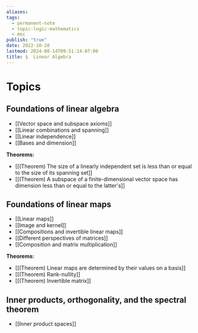 ```yaml
---
aliases: 
tags:
  - permanent-note
  - topic-logic-mathematics
  - moc
publish: "true"
date: 2022-10-20
lastmod: 2024-08-14T09:51:14-07:00
title: §  Linear Algebra
---
```

# Topics

## Foundations of linear algebra

- [[Vector space and subspace axioms]]
- [[Linear combinations and spanning]]
- [[Linear independence]]
- [[Bases and dimension]]

**Theorems:**
- [[(Theorem) The size of a linearly independent set is less than or equal to the size of its spanning set]]
- [[(Theorem) A subspace of a finite-dimensional vector space has dimension less than or equal to the latter's]]

## Foundations of linear maps

- [[Linear maps]]
- [[Image and kernel]]
- [[Compositions and invertible linear maps]]
- [[Different perspectives of matrices]]
- [[Composition and matrix multiplication]]

**Theorems:**
- [[(Theorem) Linear maps are determined by their values on a basis]]
- [[(Theorem) Rank-nullity]]
- [[(Theorem) Invertible matrix]]

## Inner products, orthogonality, and the spectral theorem

- [[Inner product spaces]]

